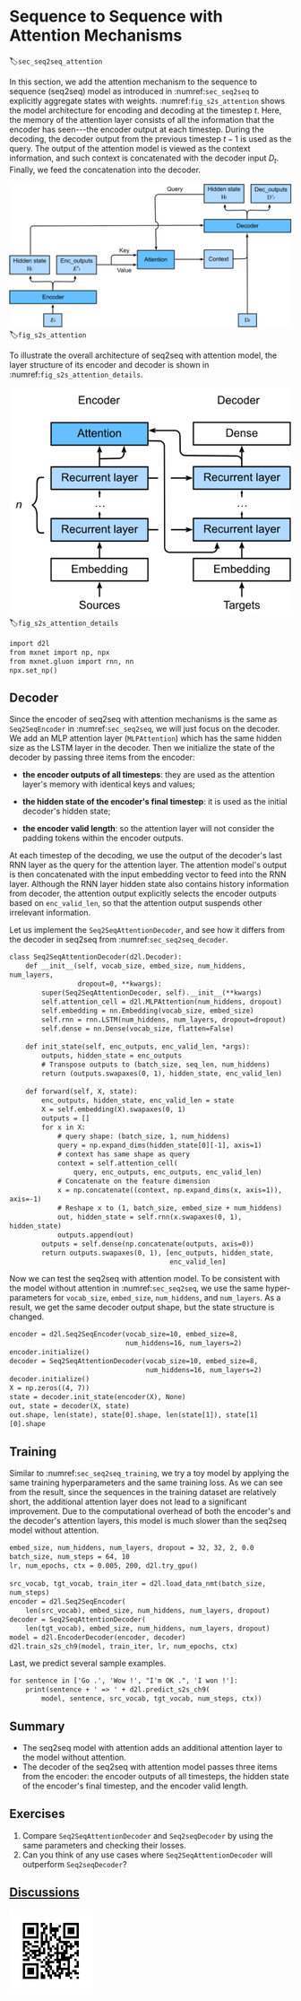 # Sequence to Sequence with Attention Mechanisms
:label:`sec_seq2seq_attention`

In this section, we add the attention mechanism to the sequence to sequence (seq2seq)
model as introduced in :numref:`sec_seq2seq`
to explicitly aggregate states with weights.
:numref:`fig_s2s_attention` shows the model
architecture for encoding and decoding at the timestep $t$. Here, the memory of the
attention layer consists of all the information that the encoder has 
seen---the encoder output at each timestep. 
During the decoding, the decoder output from the previous timestep $t-1$ is used as the query.
The output of the attention model is viewed as the context information, and such context is concatenated with the decoder input $D_t$.
Finally, we feed the concatenation into the decoder.

![The second timestep in decoding for the sequence to sequence model with attention mechanism.](../img/seq2seq_attention.svg)
:label:`fig_s2s_attention`


To illustrate the overall architecture of seq2seq with attention model, the layer structure of its encoder and decoder is shown in :numref:`fig_s2s_attention_details`.

![The layers in the sequence to sequence model with attention mechanism.](../img/seq2seq-attention-details.svg)
:label:`fig_s2s_attention_details`

```{.python .input  n=1}
import d2l
from mxnet import np, npx
from mxnet.gluon import rnn, nn
npx.set_np()
```

## Decoder

Since the encoder of seq2seq with attention mechanisms is the same as `Seq2SeqEncoder` in :numref:`sec_seq2seq`, we will just focus on the decoder. We add an MLP attention layer (`MLPAttention`) which has the same hidden size as the LSTM layer in the decoder. Then we initialize the state of the decoder by passing three items from the encoder:

- **the encoder outputs of all timesteps**: they are used as the attention layer's memory with identical keys and values;

- **the hidden state of the encoder's final timestep**: it is used as the initial decoder's hidden state;

- **the encoder valid length**: so the attention layer will not consider the padding tokens within the encoder outputs.

At each timestep of the decoding, we use the output of the decoder's last RNN layer as the query for the attention layer. The attention model's output is then concatenated with the input embedding vector to feed into the RNN layer. Although the RNN layer hidden state also contains history information from decoder, the attention output explicitly selects the encoder outputs based on `enc_valid_len`, so that the attention output suspends other irrelevant information.

Let us implement the `Seq2SeqAttentionDecoder`, and see how it differs from the decoder in seq2seq from :numref:`sec_seq2seq_decoder`.

```{.python .input  n=2}
class Seq2SeqAttentionDecoder(d2l.Decoder):
    def __init__(self, vocab_size, embed_size, num_hiddens, num_layers,
                 dropout=0, **kwargs):
        super(Seq2SeqAttentionDecoder, self).__init__(**kwargs)
        self.attention_cell = d2l.MLPAttention(num_hiddens, dropout)
        self.embedding = nn.Embedding(vocab_size, embed_size)
        self.rnn = rnn.LSTM(num_hiddens, num_layers, dropout=dropout)
        self.dense = nn.Dense(vocab_size, flatten=False)

    def init_state(self, enc_outputs, enc_valid_len, *args):
        outputs, hidden_state = enc_outputs
        # Transpose outputs to (batch_size, seq_len, num_hiddens)
        return (outputs.swapaxes(0, 1), hidden_state, enc_valid_len)

    def forward(self, X, state):
        enc_outputs, hidden_state, enc_valid_len = state
        X = self.embedding(X).swapaxes(0, 1)
        outputs = []
        for x in X:
            # query shape: (batch_size, 1, num_hiddens)
            query = np.expand_dims(hidden_state[0][-1], axis=1)
            # context has same shape as query
            context = self.attention_cell(
                query, enc_outputs, enc_outputs, enc_valid_len)
            # Concatenate on the feature dimension
            x = np.concatenate((context, np.expand_dims(x, axis=1)), axis=-1)
            # Reshape x to (1, batch_size, embed_size + num_hiddens)
            out, hidden_state = self.rnn(x.swapaxes(0, 1), hidden_state)
            outputs.append(out)
        outputs = self.dense(np.concatenate(outputs, axis=0))
        return outputs.swapaxes(0, 1), [enc_outputs, hidden_state,
                                        enc_valid_len]
```

Now we can test the seq2seq with attention model. To be consistent with the model without attention in :numref:`sec_seq2seq`, we use the same hyper-parameters for `vocab_size`, `embed_size`, `num_hiddens`, and `num_layers`. As a result, we get the same decoder output shape, but the state structure is changed.

```{.python .input  n=3}
encoder = d2l.Seq2SeqEncoder(vocab_size=10, embed_size=8,
                             num_hiddens=16, num_layers=2)
encoder.initialize()
decoder = Seq2SeqAttentionDecoder(vocab_size=10, embed_size=8,
                                  num_hiddens=16, num_layers=2)
decoder.initialize()
X = np.zeros((4, 7))
state = decoder.init_state(encoder(X), None)
out, state = decoder(X, state)
out.shape, len(state), state[0].shape, len(state[1]), state[1][0].shape
```

## Training

Similar to :numref:`sec_seq2seq_training`, we try a toy model by applying
the same training hyperparameters and the same training loss.
As we can see from the result, since the
sequences in the training dataset are relatively short,
the additional attention
layer does not lead to a significant improvement.
Due to the computational 
overhead of both the encoder's and the decoder's attention layers, this model
is much slower than the seq2seq model without attention.

```{.python .input  n=5}
embed_size, num_hiddens, num_layers, dropout = 32, 32, 2, 0.0
batch_size, num_steps = 64, 10
lr, num_epochs, ctx = 0.005, 200, d2l.try_gpu()

src_vocab, tgt_vocab, train_iter = d2l.load_data_nmt(batch_size, num_steps)
encoder = d2l.Seq2SeqEncoder(
    len(src_vocab), embed_size, num_hiddens, num_layers, dropout)
decoder = Seq2SeqAttentionDecoder(
    len(tgt_vocab), embed_size, num_hiddens, num_layers, dropout)
model = d2l.EncoderDecoder(encoder, decoder)
d2l.train_s2s_ch9(model, train_iter, lr, num_epochs, ctx)
```

Last, we predict several sample examples.

```{.python .input  n=6}
for sentence in ['Go .', 'Wow !', "I'm OK .", 'I won !']:
    print(sentence + ' => ' + d2l.predict_s2s_ch9(
        model, sentence, src_vocab, tgt_vocab, num_steps, ctx))
```

## Summary

* The seq2seq model with attention adds an additional attention layer to the model without attention.
* The decoder of the seq2seq with attention model passes three items from the encoder: the encoder outputs of all timesteps, the hidden state of the encoder's final timestep, and the encoder valid length.

## Exercises

1. Compare `Seq2SeqAttentionDecoder` and `Seq2seqDecoder` by using the same parameters and checking their losses.
1. Can you think of any use cases where `Seq2SeqAttentionDecoder` will outperform `Seq2seqDecoder`?


## [Discussions](https://discuss.mxnet.io/t/seq2seq-attention/4345)

![](../img/qr_seq2seq-attention.svg)
